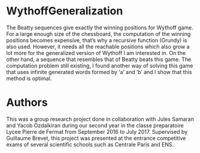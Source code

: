 # WythoffGeneralization
The Beatty sequences give exactly the winning positions for Wythoff game. For a large enough size of the chessboard, the computation of the winning positions becomes expensive, that’s why a recursive function (Grundy) is also used. However, it needs all the reachable positions which also grow a lot more for the generalized version of Wythoff I am interested in. On the other hand, a sequence that resembles that of Beatty beats this game. The computation problem still existing, I found another way of solving this game that uses infinite generated words formed by ‘a’ and ‘b’ and I show that this method is optimal.
# Authors
This was a group research project done in collaboration with Jules Samaran and Yacob Ozdalkiran during our second year in the classe preparatoire Lycee Pierre de Fermat from September 2016 to July 2017. Supervised by Guillaume Brevet, this project was presented at the entrance competitive exams of several scientific schools such as Centrale Paris and ENS.
